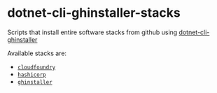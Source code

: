 # dotnet-cli-ghinstaller-stacks

Scripts that install entire software stacks from github using [dotnet-cli-ghinstaller](https://github.com/RealOrko/dotnet-cli-ghinstaller)

Available stacks are:
 - [`cloudfoundry`](https://github.com/RealOrko/dotnet-cli-ghinstaller-stacks/blob/master/install-cloudfoundry.fedora.32.sh)
 - [`hashicorp`](https://github.com/RealOrko/dotnet-cli-ghinstaller-stacks/blob/master/install-hashicorp.fedora.32.sh)
 - [`ghinstaller`](https://github.com/RealOrko/dotnet-cli-ghinstaller-stacks/blob/master/install-ghinstaller.fedora.32.sh)
